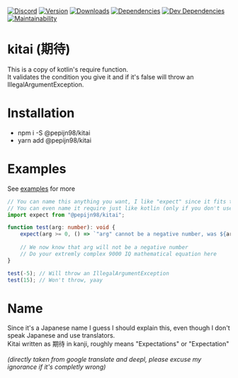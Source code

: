 [![Discord](https://discordapp.com/api/guilds/240059867744698368/embed.png)](https://discord.gg/p895czC)
[![Version](https://img.shields.io/npm/v/@pepijn98/kitai.svg?maxAge=3600)](https://www.npmjs.com/package/@pepijn98/kitai)
[![Downloads](https://img.shields.io/npm/dt/@pepijn98/kitai.svg?maxAge=3600)](https://www.npmjs.com/package/@pepijn98/kitai)
[![Dependencies](https://img.shields.io/david/Pepijn98/kitai.svg?maxAge=3600)](https://david-dm.org/Pepijn98/kitai)
[![Dev Dependencies](https://img.shields.io/david/dev/Pepijn98/kitai.svg?maxAge=3600)](https://david-dm.org/Pepijn98/kitai)
[![Maintainability](https://api.codeclimate.com/v1/badges/843becfdf91e15da5b0c/maintainability)](https://codeclimate.com/github/Pepijn98/kitai/maintainability)

# kitai (期待)
This is a copy of kotlin's require function.
<br>
It validates the condition you give it and if it's false will throw an IllegalArgumentException.

# Installation
- npm i -S @pepijn98/kitai
- yarn add @pepijn98/kitai

# Examples
See [examples](./examples) for more
```ts
// You can name this anything you want, I like "expect" since it fits the package name.
// You can even name it require just like kotlin (only if you don't use node's require function)
import expect from "@pepijn98/kitai";

function test(arg: number): void {
    expect(arg >= 0, () => `"arg" cannot be a negative number, was ${arg}`);
    
    // We now know that arg will not be a negative number
    // Do your extremly complex 9000 IQ mathematical equation here
}

test(-5); // Will throw an IllegalArgumentException
test(15); // Won't throw, yaay
```

# Name
Since it's a Japanese name I guess I should explain this, even though I don't speak Japanese and use translators.
<br>
Kitai written as 期待 in kanji, roughly means "Expectations" or "Expectation"
<br>
<br>
*(directly taken from google translate and deepl, please excuse my ignorance if it's completly wrong)*
